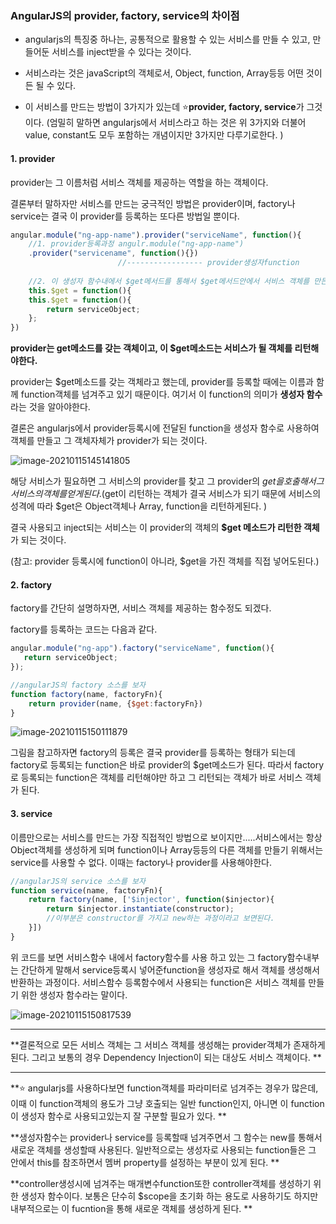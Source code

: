 ### AngularJS의 provider, factory, service의 차이점

* angularjs의 특징중 하나는, 공통적으로 활용할 수 있는 서비스를 만들 수 있고, 만들어둔 서비스를 inject받을 수 있다는 것이다. 

* 서비스라는 것은 javaScript의 객체로서, Object, function, Array등등 어떤 것이든 될 수 있다.
* 이 서비스를 만드는 방법이 3가지가 있는데 :star:**provider, factory, service**가 그것이다. (엄밀히 말하면 angularjs에서 서비스라고 하는 것은 위 3가지와 더불어 value, constant도 모두 포함하는 개념이지만 3가지만 다루기로한다. )

#### 1. provider

provider는 그 이름처럼 서비스 객체를 제공하는 역할을 하는 객체이다. 

결론부터 말하자만 서비스를 만드는 궁극적인 방법은 provider이며, factory나 service는 결국 이 provider를 등록하는 또다른 방법일 뿐이다. 

```javascript
angular.module("ng-app-name").provider("serviceName", function(){
    //1. provider등록과정 angulr.module("ng-app-name")
    .provider("servicename", function(){})
    					//----------------- provider생성자function
    
    //2. 이 생성자 함수내에서 $get메서드를 통해서 $get메서드안에서 서비스 객체를 만든다. 
    this.$get = function(){
    this.$get = function(){
        return serviceObject;
    };
})
```

**provider는 get메소드를 갖는 객체이고, 이 $get메소드는 서비스가 될 객체를 리턴해야한다.** 

 provider는 $get메소드를 갖는 객체라고 했는데, provider를 등록할 때에는 이름과 함께 function객체를 넘겨주고 있기 때문이다. 여기서 이 function의 의미가 **생성자 함수**라는 것을 알아야한다. 

결론은 angularjs에서 provider등록시에 전달된 function을 생성자 함수로 사용하여 객체를 만들고 그 객체자체가 provider가 되는 것이다. 

![image-20210115145141805](C:\Users\Autumnsky\AppData\Roaming\Typora\typora-user-images\image-20210115145141805.png)





해당 서비스가 필요하면 그 서비스의 provider를 찾고 그 provider의 $get을 호출해서 그 서비스의 객체를 얻게 된다. ($get이 리턴하는 객체가 결국 서비스가 되기 때문에 서비스의 성격에 따라 $get은 Object객체나 Array, function을 리턴하게된다. )

결국 사용되고 inject되는 서비스는 이 provider의 객체의 **$get 메소드가 리턴한 객체**가 되는 것이다. 

(참고: provider 등록시에 function이 아니라, $get을 가진 객체를 직접 넣어도된다.)



#### 2. factory

factory를 간단히 설명하자면, 서비스 객체를 제공하는 함수정도 되겠다. 

factory를 등록하는 코드는 다음과 같다. 

```javascript
angular.module("ng-app").factory("serviceName", function(){
   return serviceObject; 
});
```

```js
//angularJS의 factory 소스를 보자
function factory(name, factoryFn){
    return provider(name, {$get:factoryFn})
}
```



![image-20210115150111879](C:\Users\Autumnsky\AppData\Roaming\Typora\typora-user-images\image-20210115150111879.png)

그림을 참고하자면 factory의 등록은 결국 provider를 등록하는 형태가 되는데 factory로 등록되는 function은 바로 provider의 $get메소드가 된다.  따라서 factory로 등록되는 function은 객체를 리턴해야만 하고 그 리턴되는 객체가 바로 서비스 객체가 된다. 

#### 3. service

이름만으로는 서비스를 만드는 가장 직접적인 방법으로 보이지만.....서비스에서는 항상Object객체를 생성하게 되며 function이나 Array등등의 다른 객체를 만들기 위해서는 service를 사용할 수 없다. 이때는 factory나 provider를 사용해야한다. 

```js
//angularJS의 service 소스를 보자
function service(name, factoryFn){
    return factory(name, ['$injector', function($injector){
        return $injector.instantiate(constructor);
        //이부분은 constructor를 가지고 new하는 과정이라고 보면된다. 
    }])
}
```

위 코드를 보면 서비스함수 내에서 factory함수를 사용 하고 있는 그 factory함수내부는 간단하게 말해서 service등록시 넣어준function을 생성자로 해서 객체를 생성해서 반환하는 과정이다. 서비스함수 등록함수에서 사용되는 function은 서비스 객체를 만들기 위한 생성자 함수라는 말이다. 

![image-20210115150817539](C:\Users\Autumnsky\AppData\Roaming\Typora\typora-user-images\image-20210115150817539.png)

---

**결론적으로 모든 서비스 객체는 그 서비스 객체를 생성해는 provider객체가 존재하게 된다. 그리고 보통의 경우 Dependency Injection이 되는  대상도 서비스 객체이다. **

---

**:star: angularjs를 사용하다보면 function객체를 파라미터로 넘겨주는 경우가 많은데, 이때 이 function객체의 용도가 그냥 호출되는 일반 function인지, 아니면 이 function이 생성자 함수로 사용되고있는지 잘 구분할 필요가 있다. **

**생성자함수는 provider나 service를 등록할때 넘겨주면서 그 함수는 new를 통해서 새로운 객체를 생성할때 사용된다. 일반적으로는 생성자로 사용되는 function들은 그 안에서 this를 참조하면서 멤버 property를 설정하는 부분이 있게 된다. **

**controller생성시에 넘겨주는 매개변수function또한 controller객체를 생성하기 위한 생성자 함수이다. 보통은 단수히 $scope을 초기화 하는 용도로 사용하기도 하지만 내부적으로는 이 fucntion을 통해 새로운 객체를 생성하게 된다. **

